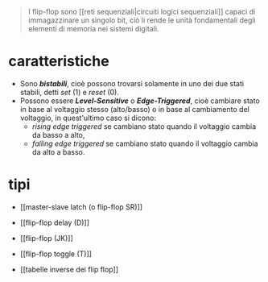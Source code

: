 > I flip-flop sono [[reti sequenziali|circuiti logici sequenziali]] capaci di immagazzinare un singolo bit, ciò li rende le unità fondamentali degli elementi di memoria nei sistemi digitali.
# caratteristiche
- Sono ***bistabili***, cioè possono trovarsi solamente in uno dei due stati stabili, detti *set* (1) e *reset* (0).
- Possono essere ***Level-Sensitive*** o ***Edge-Triggered***, cioè cambiare stato in base al voltaggio stesso (alto/basso) o in base al cambiamento del voltaggio, in quest'ultimo caso si dicono:
	- *rising edge triggered* se cambiano stato quando il voltaggio cambia da basso a alto,
	- *falling edge triggered* se cambiano stato quando il voltaggio cambia da alto a basso.
# tipi
- [[master-slave latch (o flip-flop SR)]]
- [[flip-flop delay (D)]]
- [[flip-flop (JK)]]
- [[flip-flop toggle (T)]]

- [[tabelle inverse dei flip flop]]